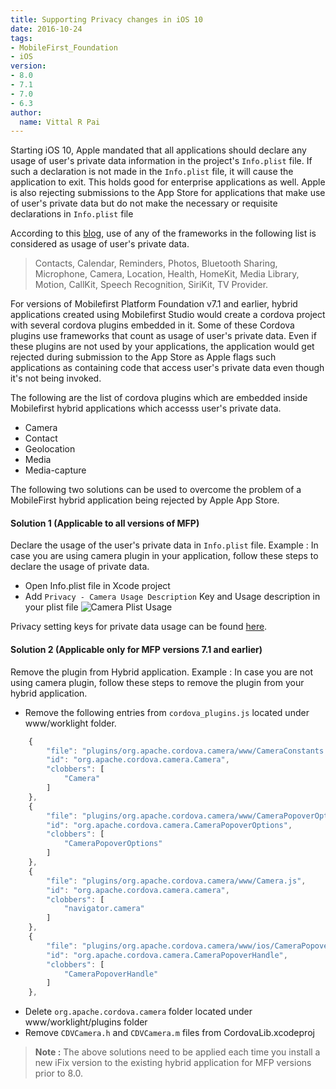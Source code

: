 ```yaml
---
title: Supporting Privacy changes in iOS 10
date: 2016-10-24
tags:
- MobileFirst_Foundation
- iOS
version:
- 8.0
- 7.1
- 7.0
- 6.3
author: 
  name: Vittal R Pai
---
```

Starting iOS 10, Apple mandated that all applications should declare any usage of user's private data information in the project's `Info.plist` file. If such a declaration is not made in the `Info.plist` file, it will cause the application to exit. This holds good for enterprise applications as well. 
Apple is also rejecting submissions to the App Store for applications that make use of user's private data but do not make the necessary or requisite declarations in `Info.plist` file  

According to this [blog](http://useyourloaf.com/blog/privacy-settings-in-ios-10/), use of any of the frameworks in the following list is considered as usage of user's private data.

> Contacts, Calendar, Reminders, Photos, Bluetooth Sharing, Microphone, Camera, Location, Health, HomeKit, Media Library, Motion, CallKit, Speech Recognition, SiriKit, TV Provider.

For versions of Mobilefirst Platform Foundation v7.1 and earlier, hybrid applications created using Mobilefirst Studio would create a cordova project with several cordova plugins embedded in it. Some of these Cordova plugins use frameworks that count as usage of user's private data. Even if these plugins are not used by your applications, the application would get rejected  during submission to the App Store as Apple flags such applications as containing code that access user's private data even though it's not being invoked.

The following are the list of cordova plugins which are embedded inside Mobilefirst hybrid applications which accesss user's private data.

- Camera
- Contact
- Geolocation
- Media
- Media-capture

The following two solutions can be used to overcome the problem of a MobileFirst hybrid application being rejected by Apple App Store. 

#### Solution 1 (Applicable to all versions of MFP)

Declare the usage of the user's private data in `Info.plist` file.
Example : In case you are using camera plugin in your application, follow these steps to declare the usage of private data.

- Open Info.plist file in Xcode project
- Add `Privacy - Camera Usage Description` Key and Usage description in your plist file 
![Camera Plist Usage]({{site.baseurl}}/assets/blog/2016-10-24-supporting-privacy-changes-in-ios-10/camera-usage.png)

Privacy setting keys for private data usage can be found [here](https://developer.apple.com/library/content/documentation/General/Reference/InfoPlistKeyReference/Articles/CocoaKeys.html).

#### Solution 2 (Applicable only for MFP versions 7.1 and earlier)

Remove the plugin from Hybrid application.
Example : In case you are not using camera plugin, follow these steps to remove the plugin from your hybrid application.

- Remove the following entries from `cordova_plugins.js` located under www/worklight folder.

```javascript
    {
        "file": "plugins/org.apache.cordova.camera/www/CameraConstants.js",
        "id": "org.apache.cordova.camera.Camera",
        "clobbers": [
            "Camera"
        ]
    },
    {
        "file": "plugins/org.apache.cordova.camera/www/CameraPopoverOptions.js",
        "id": "org.apache.cordova.camera.CameraPopoverOptions",
        "clobbers": [
            "CameraPopoverOptions"
        ]
    },
    {
        "file": "plugins/org.apache.cordova.camera/www/Camera.js",
        "id": "org.apache.cordova.camera.camera",
        "clobbers": [
            "navigator.camera"
        ]
    },
    {
        "file": "plugins/org.apache.cordova.camera/www/ios/CameraPopoverHandle.js",
        "id": "org.apache.cordova.camera.CameraPopoverHandle",
        "clobbers": [
            "CameraPopoverHandle"
        ]
    },
```
- Delete `org.apache.cordova.camera` folder located under www/worklight/plugins folder
- Remove `CDVCamera.h` and `CDVCamera.m` files from CordovaLib.xcodeproj

> **Note :** The above solutions need to be applied each time you install a new iFix version to the existing hybrid application for MFP versions prior to 8.0.